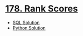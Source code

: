 # [178. Rank Scores](https://leetcode.com/problems/rank-scores/)

* [SQL Solution](https://leetcode.com/problems/rank-scores/solutions/7167198/using-dense_rank-by-atamalu123-9397/)
* [Python Solution](https://leetcode.com/problems/rank-scores/solutions/7167212/dense-rank-by-atamalu123-eqq0/)
